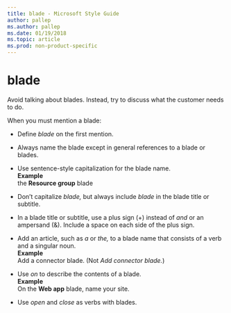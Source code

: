 ```yaml
---
title: blade - Microsoft Style Guide
author: pallep
ms.author: pallep
ms.date: 01/19/2018
ms.topic: article
ms.prod: non-product-specific
---
```


# blade

Avoid talking about blades. Instead, try to discuss what the customer needs to do. 

When you must mention a blade:

  - Define *blade* on the first mention.  
  
  - Always name the blade except in general references to a blade or blades.  
  
  - Use sentence-style capitalization for the blade name.<br />    **Example** <br />the **Resource group** blade
    
  - Don’t capitalize *blade,* but always include *blade* in the blade title or subtitle.  
  
  - In a blade title or subtitle, use a plus sign (+) instead of *and* or an ampersand (&). Include a space on each side of the plus sign.  
  
  - Add an article, such as *a* or *the,* to a blade name that consists of a verb and a singular noun.<br />    **Example** <br />Add a connector blade. (Not *Add connector blade.*)  
  
  - Use *on* to describe the contents of a blade.<br />    **Example** <br />On the **Web app** blade, name your site.  
  
  - Use *open* and *close* as verbs with blades.
